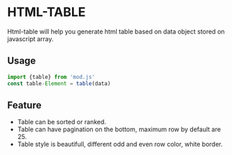 # HTML-TABLE
Html-table will help you generate html table based on data object stored on javascript array.

## Usage
~~~js
import {table} from 'mod.js'
const table-Element = table(data)
~~~
## Feature
* Table can be sorted or ranked.
* Table can have pagination on the bottom, maximum row by default are 25.
* Table style is beautifull, different odd and even row color, white border.

